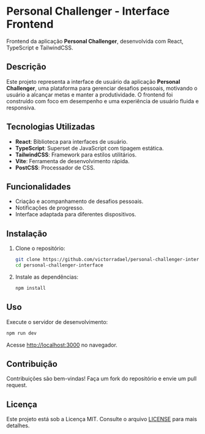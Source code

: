 # Personal Challenger - Interface Frontend

Frontend da aplicação **Personal Challenger**, desenvolvida com React, TypeScript e TailwindCSS.

## Descrição

Este projeto representa a interface de usuário da aplicação **Personal Challenger**, uma plataforma para gerenciar desafios pessoais, motivando o usuário a alcançar metas e manter a produtividade. O frontend foi construído com foco em desempenho e uma experiência de usuário fluida e responsiva.

## Tecnologias Utilizadas

- **React**: Biblioteca para interfaces de usuário.
- **TypeScript**: Superset de JavaScript com tipagem estática.
- **TailwindCSS**: Framework para estilos utilitários.
- **Vite**: Ferramenta de desenvolvimento rápida.
- **PostCSS**: Processador de CSS.

## Funcionalidades

- Criação e acompanhamento de desafios pessoais.
- Notificações de progresso.
- Interface adaptada para diferentes dispositivos.

## Instalação

1. Clone o repositório:
    ```bash
    git clone https://github.com/victorradael/personal-challenger-interface.git
    cd personal-challenger-interface
    ```

2. Instale as dependências:
    ```bash
    npm install
    ```

## Uso

Execute o servidor de desenvolvimento:
```bash
npm run dev
```

Acesse [http://localhost:3000](http://localhost:3000) no navegador.

## Contribuição

Contribuições são bem-vindas! Faça um fork do repositório e envie um pull request.

## Licença

Este projeto está sob a Licença MIT. Consulte o arquivo [LICENSE](LICENSE) para mais detalhes.
